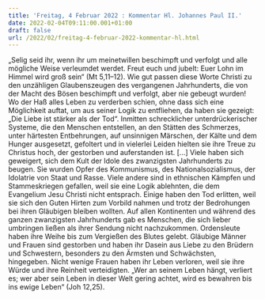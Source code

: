 ```yaml
---
title: 'Freitag, 4 Februar 2022 : Kommentar Hl. Johannes Paul II.'
date: 2022-02-04T09:11:00.001+01:00
draft: false
url: /2022/02/freitag-4-februar-2022-kommentar-hl.html
---
```


„Selig seid ihr, wenn ihr um meinetwillen beschimpft und verfolgt und alle mögliche Weise verleumdet werdet. Freut euch und jubelt: Euer Lohn im Himmel wird groß sein“ (Mt 5,11–12). Wie gut passen diese Worte Christi zu den unzähligen Glaubenszeugen des vergangenen Jahrhunderts, die von der Macht des Bösen beschimpft und verfolgt, aber nie gebeugt wurden! Wo der Haß alles Leben zu verderben schien, ohne dass sich eine Möglichkeit auftat, um aus seiner Logik zu entfliehen, da haben sie gezeigt: „Die Liebe ist stärker als der Tod“. Inmitten schrecklicher unterdrückerischer Systeme, die den Menschen entstellen, an den Stätten des Schmerzes, unter härtesten Entbehrungen, auf unsinnigen Märschen, der Kälte und dem Hunger ausgesetzt, gefoltert und in vielerlei Leiden hielten sie ihre Treue zu Christus hoch, der gestorben und auferstanden ist. \[…\] Viele haben sich geweigert, sich dem Kult der Idole des zwanzigsten Jahrhunderts zu beugen. Sie wurden Opfer des Kommunismus, des Nationalsozialismus, der Idolatrie von Staat und Rasse. Viele andere sind in ethnischen Kämpfen und Stammeskriegen gefallen, weil sie eine Logik ablehnten, die dem Evangelium Jesu Christi nicht entsprach. Einige haben den Tod erlitten, weil sie sich den Guten Hirten zum Vorbild nahmen und trotz der Bedrohungen bei ihren Gläubigen bleiben wollten. Auf allen Kontinenten und während des ganzen zwanzigsten Jahrhunderts gab es Menschen, die sich lieber umbringen ließen als ihrer Sendung nicht nachzukommen. Ordensleute haben ihre Weihe bis zum Vergießen des Blutes gelebt. Gläubige Männer und Frauen sind gestorben und haben ihr Dasein aus Liebe zu den Brüdern und Schwestern, besonders zu den Ärmsten und Schwächsten, hingegeben. Nicht wenige Frauen haben ihr Leben verloren, weil sie ihre Würde und ihre Reinheit verteidigten. „Wer an seinem Leben hängt, verliert es; wer aber sein Leben in dieser Welt gering achtet, wird es bewahren bis ins ewige Leben“ (Joh 12,25).
